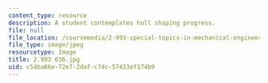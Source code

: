 ```yaml
---
content_type: resource
description: A student contemplates hull shaping progress.
file: null
file_location: /coursemedia/2-993-special-topics-in-mechanical-engineering-the-art-and-science-of-boat-design-january-iap-2007/c54ba66e72e72dafc74c57433ef174b9_2993036.jpg
file_type: image/jpeg
resourcetype: Image
title: 2.993 036.jpg
uid: c54ba66e-72e7-2daf-c74c-57433ef174b9
---
```

